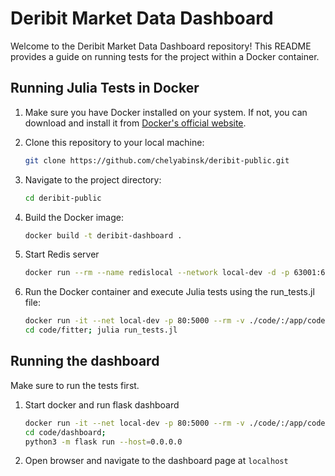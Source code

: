 # Deribit Market Data Dashboard

Welcome to the Deribit Market Data Dashboard repository! This README provides a guide on running tests for the project within a Docker container.

## Running Julia Tests in Docker

1. Make sure you have Docker installed on your system. If not, you can download and install it from [Docker's official website](https://www.docker.com/get-started).

2. Clone this repository to your local machine:
   ```sh
   git clone https://github.com/chelyabinsk/deribit-public.git
   ```
3. Navigate to the project directory:
   ```sh
   cd deribit-public
   ```
4. Build the Docker image:
   ```sh
   docker build -t deribit-dashboard .
   ```
5. Start Redis server
   ```sh
   docker run --rm --name redislocal --network local-dev -d -p 63001:6379 redis redis-server --requirepass "REDIS_PASSWORD"
   ```
6. Run the Docker container and execute Julia tests using the run_tests.jl file:
   ```sh
   docker run -it --net local-dev -p 80:5000 --rm -v ./code/:/app/code --log-driver json-file --log-opt max-size=100m --log-opt max-file=10 --log-opt mode=non-blocking --log-opt max-buffer-size=16m deribit-dashboard;
   cd code/fitter; julia run_tests.jl
   ```

## Running the dashboard

Make sure to run the tests first.

1. Start docker and run flask dashboard
   ```sh
   docker run -it --net local-dev -p 80:5000 --rm -v ./code/:/app/code --log-driver json-file --log-opt max-size=100m --log-opt max-file=10 --log-opt mode=non-blocking --log-opt max-buffer-size=16m deribit-dashboard;
   cd code/dashboard;
   python3 -m flask run --host=0.0.0.0
   ```
2. Open browser and navigate to the dashboard page at ```localhost```
